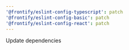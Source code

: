 ```yaml
---
'@frontify/eslint-config-typescript': patch
'@frontify/eslint-config-basic': patch
'@frontify/eslint-config-react': patch
---
```


Update dependencies
